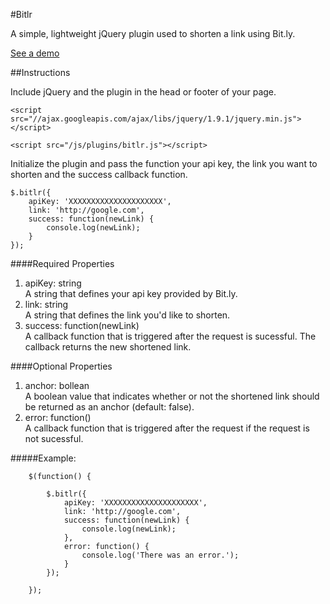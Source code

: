 #Bitlr

A simple, lightweight jQuery plugin used to shorten a link using Bit.ly.

<a href="http://michael-lynch.github.io/bitlr/" target="_blank">See a demo</a>

##Instructions

Include jQuery and the plugin in the head or footer of your page.

    <script src="//ajax.googleapis.com/ajax/libs/jquery/1.9.1/jquery.min.js"></script>
    
    <script src="/js/plugins/bitlr.js"></script>
    
Initialize the plugin and pass the function your api key, the link you want to shorten and the success callback function. 

	$.bitlr({
		apiKey: 'XXXXXXXXXXXXXXXXXXXXX',
		link: 'http://google.com',
		success: function(newLink) {
		    console.log(newLink);
		}
	});
	

####Required Properties

<ol>

<li>
apiKey: string
<br />A string that defines your api key provided by Bit.ly.
</li>

<li>link: string
<br />A string that defines the link you'd like to shorten. 
</li>

<li>success: function(newLink)
<br />A callback function that is triggered after the request is sucessful. The callback returns the new shortened link.
</li>
</ol>
	
####Optional Properties

<ol>

<li>anchor: bollean
<br />A boolean value that indicates whether or not the shortened link should be returned as an anchor (default: false).
</li>

<li>error: function()
<br />A callback function that is triggered after the request if the request is not sucessful.
</li>

</ol>

#####Example:

		$(function() {
			
			$.bitlr({
				apiKey: 'XXXXXXXXXXXXXXXXXXXXX',
				link: 'http://google.com',
				success: function(newLink) {
		    		console.log(newLink);
				},
				error: function() {
					console.log('There was an error.');
				}
			});
				
		});
			